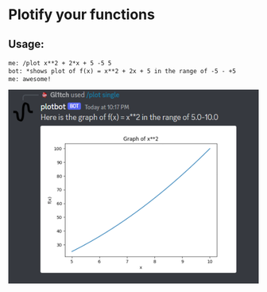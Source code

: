 # Plotify your functions

## Usage:

```
me: /plot x**2 + 2*x + 5 -5 5
bot: *shows plot of f(x) = x**2 + 2x + 5 in the range of -5 - +5
me: awesome!
```
![conversation](./.github/bot.png)